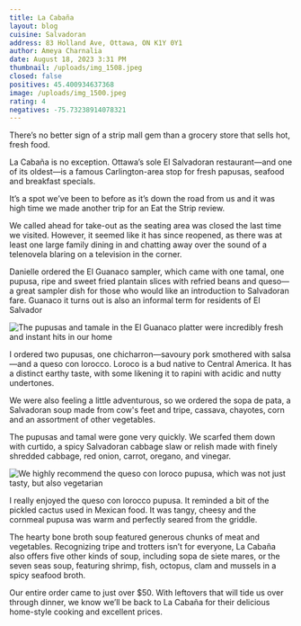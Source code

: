 ```yaml
---
title: La Cabaña
layout: blog
cuisine: Salvadoran
address: 83 Holland Ave, Ottawa, ON K1Y 0Y1
author: Ameya Charnalia
date: August 18, 2023 3:31 PM
thumbnail: /uploads/img_1508.jpeg
closed: false
positives: 45.400934637368
image: /uploads/img_1500.jpeg
rating: 4
negatives: -75.73238914078321
---
```

There’s no better sign of a strip mall gem than a grocery store that sells hot, fresh food.

La Cabaña is no exception. Ottawa’s sole El Salvadoran restaurant—and one of its oldest—is a famous Carlington-area stop for fresh papusas, seafood and breakfast specials.

It’s a spot we’ve been to before as it’s down the road from us and it was high time we made another trip for an Eat the Strip review.

We called ahead for take-out as the seating area was closed the last time we visited. However, it seemed like it has since reopened, as there was at least one large family dining in and chatting away over the sound of a telenovela blaring on a television in the corner.

Danielle ordered the El Guanaco sampler, which came with one tamal, one pupusa, ripe and sweet fried plantain slices with refried beans and queso—a great sampler dish for those who would like an introduction to Salvadoran fare. Guanaco it turns out is also an informal term for residents of El Salvador

![The pupusas and tamale in the El Guanaco platter were incredibly fresh and instant hits in our home](/uploads/img_1510.jpeg "El Guanaco")

I ordered two pupusas, one chicharron—savoury pork smothered with salsa—and a queso con lorocco. Loroco is a bud native to Central America. It has a distinct earthy taste, with some likening it to rapini with acidic and nutty undertones. 

We were also feeling a little adventurous, so we ordered the sopa de pata, a Salvadoran soup made from cow's feet and tripe, cassava, chayotes, corn and an assortment of other vegetables.

The pupusas and tamal were gone very quickly. We scarfed them down with curtido, a spicy Salvadoran cabbage slaw or relish made with finely shredded cabbage, red onion, carrot, oregano, and vinegar.

![We highly recommend the queso con loroco pupusa, which was not just tasty, but also vegetarian](/uploads/img_1508.jpeg "Queso con lorocco pupusa")

I really enjoyed the queso con lorocco pupusa. It reminded a bit of the pickled cactus used in Mexican food. It was tangy, cheesy and the cornmeal pupusa was warm and perfectly seared from the griddle.

The hearty bone broth soup featured generous chunks of meat and vegetables. Recognizing tripe and trotters isn’t for everyone, La Cabaña also offers five other kinds of soup, including sopa de siete mares, or the seven seas soup, featuring shrimp, fish, octopus, clam and mussels in a spicy seafood broth.

Our entire order came to just over $50. With leftovers that will tide us over through dinner, we know we’ll be back to La Cabaña for their delicious home-style cooking and excellent prices.